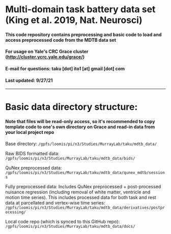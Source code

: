 # Multi-domain task battery data set (King et al. 2019, Nat. Neurosci)

#### This code repository contains preprocessing and basic code to load and access preprocessed code from the MDTB data set 
#### For usage on Yale's CRC Grace cluster (http://cluster.ycrc.yale.edu/grace/)
#### E-mail for questions: taku [dot] ito1 [at] gmail [dot] com
#### Last updated: 9/27/21

___

# Basic data directory structure:
#### Note that files will be read-only access, so it's recommended to copy template code to one's own directory on Grace and read-in data from your local project repo

Base directory: `/gpfs/loomis/pi/n3/Studies/MurrayLab/taku/mdtb_data/`

Raw BIDS formatted data: `/gpfs/loomis/pi/n3/Studies/MurrayLab/taku/mdtb_data/bids/`

QuNex preprocessed data: `/gpfs/loomis/pi/n3/Studies/MurrayLab/taku/mdtb_data/qunex_mdtb/sessions`

Fully preprocessed data: Includes QuNex preprocessed + post-processed nuisance regression (including removal of white matter, ventricle and motion time series). This includes processed data for both task and rest data at parcellated and vertex-wise time series: `/gpfs/loomis/pi/n3/Studies/MurrayLab/taku/mdtb_data/derivatives/postprocessing/`

Local code repo (which is synced to this GitHub repo): `/gpfs/loomis/pi/n3/Studies/MurrayLab/taku/mdtb_data/docs/`

